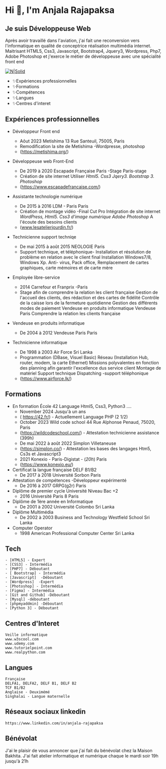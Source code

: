 
# Hi 👋, I'm Anjala Rajapaksa

## Je suis Développeuse Web

 Après avoir travaillé dans l'aviation, j'ai fait une reconversion vers l'informatique en qualité de conceptrice réalisation multimédia internet. Maitrisant HTML5, Css3, Javascript, Bootstrap4, Jquery3, Wordpress, Php7, Adobe Photoshop et j'exerce le métier de développeuse avec une spécialité front end 

[![N|Solid](https://cldup.com/dTxpPi9lDf.thumb.png)](https://nodesource.com/products/nsolid)
- ✨Expériences professionnelles
- ✨Formations
- ✨Compétences
- ✨Langues
- ✨Centres d'interet
 
## Expériences professionnelles
- Développeur Front end
    - Aôut 2023 Metishima 13 Rue Santeuil, 75005, Paris
    - Remodification la site de Metishima -Wordpresse, photoshop
    - (https://metishima.org/)

- Développeuse web Front-End 
   - De 2019 à 2020 Escapade Française Paris -Stage Paris-stage
    - Création de site internet Utiliser _*Html5. Css3 Jqery3. Bootstrap 3. Photoshop*_
    - (https://www.escapadefrancaise.com/)
- Assistante technologie numérique
    - De 2015 à 2016 LDM - Paris Paris
    - Création de montage vidéo -Final Cut Pro Intégration de site internet _*WordPress, Html5. Css3 d'image numérique Adobe    Photoshop*_ A l'écoute des besoins clients
    - (www.lesatelierjourdin.fr/)
- Technicienne support techniqe
    - De mai 2015 à août 2015 NEOLOGIE Paris
    - Support technique, et téléphonique- Installation et résolution de problème en relation avec le client final Installation Windows7/8, Windows Xp. Anti- virus, Pack office, Remplacement de cartes graphiques, carte mémoires et de carte mère
    
- Employée libre-service
    - 2014 Carrefour et Franprix -Paris
    - Stage afin de comprendre la relation les client française Gestion de l'accueil des clients, des rédaction et des cartes de fidélité Contrôle de la caisse lors de la fermeture quotidienne Gestion des différents modes de paiement Vendeuse en produits informatique Vendeuse Paris Comprendre la relation les clients française
    
- Vendeuse en produits informatique
    - De 2004 à 2012 Vendeuse Paris Paris
- Technicienne informatique
    - De 1998 à 2003 Air Force Sri Lanka
    - Programmation (DBase, Visuel Basic) Réseau (Installation Hub, router, modem, la carte Ethernet) Missions polyvalentes en fonction des planning afin garantir l'excellence dus service client Montage de matériel Support technique Dispatching -support téléphonique
    - (https://www.airforce.lk/)

 ## Formations
   - En formation École 42 Language Html5, Css3, Python3 ....
      - November 2024 Jusqu'à un ans
      - ( https://42.fr/)
    - Actuellement Language PHP (2 1/2)
       - October 2023 Wild code school 44 Rue Alphonse Penaud, 75020, Paris
       - (https://wildcodeschool.com/)
    - Attestation technicienne assistance (399h)
       - De mai 2022 à août 2022 Simplon Villetaneuse
       - (https://simplon.co/)
    - Attestation les bases des langages Htm5, Cs3s et Javascript3
       - 2021 Konexio - Paris-Digistat - (_20h_) Paris
       - (https://www.konexio.eu/)
   - Certificat la langue française DELF B1/B2
       - De 2017 à 2018 Université Sorbon Paris
   - Attestation de compétences -Développeur expérimenté
       - De 2016 à 2017 GRPG(g2r) Paris
   - Diplôme de premier cycle Université Niveau Bac +2
       - 2016 Université Paris 8 Paris
   - Diplôme de 1ère année en Informatique
       - De 2001 à 2002 Université Colombo Sri Lanka
   - Diplôme Multimédia
      - De 2002 à 2003 Business and Technology Westfield School Sri Lanka
   - Computer Operator
     - 1998 American Professional Computer Center Sri Lanka

## Tech
    - [HTML5] - Expert 
    - [CSS3] - Intermédia 
    - [PHP7] - Déboutant
    - [ Bootstrap] - Intermédia 
    - [Javascript]  -Déboutant
    - [Wordpress]  -Expert
    - [Photoshop] - Intermédia 
    - [Figma] - Intermédia 
    - [Git and Github] -Déboutant
    - [Mysql] -déboutant
    - [phpmyaddmin] -Déboutant
    - [Python 3] - Déboutant

## Centres d'Interet
    Veille informatique
    www.w3scool.com 
    www.udemy.com 
    www.tutorielpoint.com
    www.realpython.com
## Langues
    Française 
    DELFA1, DELFA2, DELF B1, DELF B2
    TCF B1/B2
    Anglaise - Deuximémé 
    Singhalai - Langue maternelle
## Réseaux sociaux linkedin
    https://www.linkedin.com/in/anjala-rajapaksa

## Bénévolat
J'ai le plaisir de vous annoncer que j'ai fait du bénévolat chez la Maison Bakhita. J'ai fait atelier informatique et numérique chaque le mardi soir 19h jusqu'à 21h


   
